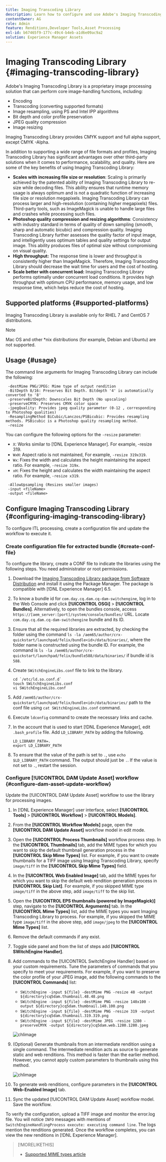 ```yaml
---
title: Imaging Transcoding Library
description: Learn how to configure and use Adobe's Imaging Transcoding Library, an image processing solution that can perform core image-handling functions, including encoding, transcoding, image resampling, and image resizing.
contentOwner: AG
role: Admin
feature: Renditions,Developer Tools,Asset Processing
exl-id: b67465f9-177c-49c4-b4eb-a1d6e09ac9a2
solution: Experience Manager Assets
---
```

# Imaging Transcoding Library {#imaging-transcoding-library}

Adobe's Imaging Transcoding Library is a proprietary image processing solution that can perform core image-handling functions, including:

* Encoding
* Transcoding (converting supported formats)
* Image resampling, using PS and Intel IPP algorithms
* Bit depth and color profile preservation
* JPEG quality compression
* Image resizing

Imaging Transcoding Library provides CMYK support and full alpha support, except CMYK -Alpha.

In addition to supporting a wide range of file formats and profiles, Imaging Transcoding Library has significant advantages over other third-party solutions when it comes to performance, scalability, and quality. Here are some of the key benefits of using Imaging Transcoding Library:

* **Scales with increasing file size or resolution**: Scaling is primarily achieved by the patented ability of Imaging Transcoding Library to re-size while decoding files. This ability ensures that runtime memory usage is always optimum and is not a quadratic function of increasing file size or resolution megapixels. Imaging Transcoding Library can process larger and high-resolution (containing higher megapixels) files. Third-party tools, such as ImageMagick is unable to handle large files and crashes while processing such files.
* **Photoshop quality compression and resizing algorithms**: Consistency with industry standard in terms of quality of down sampling (smooth, sharp and automatic bicubic) and compression quality. Imaging Transcoding Library further assesses the quality factor of input image, and intelligently uses optimum tables and quality settings for output image. This ability produces files of optimal size without compromising on visual quality.
* **High throughput:** The response time is lower and throughput is consistently higher than ImageMagick. Therefore, Imaging Transcoding Library should decrease the wait time for users and the cost of hosting.
* **Scale better with concurrent load:** Imaging Transcoding Library performs optimally under concurrent load conditions. It provides high throughput with optimum CPU performance, memory usage, and low response time, which helps reduce the cost of hosting.

## Supported platforms {#supported-platforms}

Imaging Transcoding Library is available only for RHEL 7 and CentOS 7 distributions.

>[!NOTE]
>
>Mac OS and other *nix distributions (for example, Debian and Ubuntu) are not supported.

## Usage {#usage}

The command line arguments for Imaging Transcoding Library can include the following:

```shell
 -destMime PNG/JPEG: Mime type of output rendition
 -BitDepth 8/16: Preserves Bit Depth. Bitdepth '4' is automatically converted to '8'
 -preserveBitDepth: Downscales Bit Depth (No upscaling)
 -preserveCMYK: Preserves CMYK color space
 -jpegQuality: Provides jpeg quality parameter (0-12 , corresponding to Photoshop qualities)
 -ResamplingMethod BiCubic/Lanczos/PSBicubic: Provides resampling methods. PSBicubic is a Photoshop quality resampling method.
 -resize
```

You can configure the following options for the `-resize` parameter:

* `X`: Works similar to [!DNL Experience Manager]. For example, -resize 319.
* `WxH`: Aspect ratio is not maintained, For example, `-resize 319x319`.
* `Wx`: Fixes the width and calculates the height maintaining the aspect ratio. For example, `-resize 319x`.
* `xH`: Fixes the height and calculates the width maintaining the aspect ratio. For example, `-resize x319`.

```shell
 -AllowUpsampling (Resizes smaller images)
 -input <fileName>
 -output <fileName>
```

## Configure Imaging Transcoding Library {#configuring-imaging-transcoding-library}

To configure ITL processing, create a configuration file and update the workflow to execute it.

### Create configuration file for extracted bundle {#create-conf-file}

To configure the library, create a CONF file to indicate the libraries using the following steps. You need administrator or root permissions.

1. Download the [Imaging Transcoding Library package from Software Distribution](https://experience.adobe.com/#/downloads/content/software-distribution/en/aem.html?package=/content/software-distribution/en/details.html/content/dam/aem/public/adobe/packages/aem630/product/assets/aem-assets-imaging-transcoding-library-pkg) and install it using the Package Manager. The package is compatible with [!DNL Experience Manager] 6.5.

1. To know a bundle id for `com.day.cq.dam.cq-dam-switchengine`, log in to the Web Console and click **[!UICONTROL OSGi]** > **[!UICONTROL Bundles]**. Alternatively, to open the bundles console, access `https://[aem_server:[port]/system/console/bundles/` URL. Locate `com.day.cq.dam.cq-dam-switchengine` bundle and its ID.

1. Ensure that all the required libraries are extracted, by checking the folder using the command `ls -la /aem65/author/crx-quickstart/launchpad/felix/bundle<id>/data/binaries/`, where the folder name is constructed using the bundle ID. For example, the command is `ls -la /aem65/author/crx-quickstart/launchpad/felix/bundle588/data/binaries/` if bundle id is `588`.

1. Create `SWitchEngineLibs.conf` file to link to the library.

    ```shell
    cd `/etc/ld.so.conf.d`
    touch SWitchEngineLibs.conf
    vi SWitchEngineLibs.conf
    ```

1. Add `/aem65/author/crx-quickstart/launchpad/felix/bundle<id>/data/binaries/` path to the conf file using `cat SWitchEngineLibs.conf` command.

1. Execute `ldconfig` command to create the necessary links and cache.

1. In the account that is used to start [!DNL Experience Manager], edit `.bash_profile` file. Add `LD_LIBRARY_PATH` by adding the following.

   ```shell
   LD_LIBRARY_PATH=.
   export LD_LIBRARY_PATH
   ```

1. To ensure that the value of the path is set to `.`, use `echo $LD_LIBRARY_PATH` command. The output should just be `.`. If the value is not set to `.`, restart the session.

### Configure [!UICONTROL DAM Update Asset] workflow {#configure-dam-asset-update-workflow}

Update the [!UICONTROL DAM Update Asset] workflow to use the library for processing images.

1. In [!DNL Experience Manager] user interface, select **[!UICONTROL Tools]** > **[!UICONTROL Workflow]** > **[!UICONTROL Models]**.

1. From the **[!UICONTROL Workflow Models]** page, open the **[!UICONTROL DAM Update Asset]** workflow model in edit mode.

1. Open the **[!UICONTROL Process Thumbnails]** workflow process step. In the **[!UICONTROL Thumbnails]** tab, add the MIME types for which you want to skip the default thumbnail generation process in the **[!UICONTROL Skip Mime Types]** list.
For example, if you want to create thumbnails for a TIFF image using Imaging Transcoding Library, specify `image/tiff` in the **[!UICONTROL Skip Mime Types]** field.

1. In the **[!UICONTROL Web Enabled Image]** tab, add the MIME types for which you want to skip the default web rendition generation process in **[!UICONTROL Skip List]**. For example, if you skipped MIME type `image/tiff` in the above step, add `image/tiff` to the skip list.

1. Open the **[!UICONTROL EPS thumbnails (powered by ImageMagick)]** step, navigate to the **[!UICONTROL Arguments]** tab. In the **[!UICONTROL Mime Types]** list, add the MIME types you want Imaging Transcoding Library to process. For example, if you skipped the MIME type `image/tiff` in the above step, add `image/jpeg` to the **[!UICONTROL Mime Types]** list.

1. Remove the default commands if any exist.

1. Toggle side panel and from the list of steps add **[!UICONTROL SWitchEngine Handler]**.

1. Add commands to the [!UICONTROL SwitchEngine Handler] based on your custom requirements. Tune the parameters of commands that you specify to meet your requirements. For example, if you want to preserve the color profile of your JPEG image, add the following commands to the **[!UICONTROL Commands]** list:

    * `SWitchEngine -input ${file} -destMime PNG -resize 48 -output ${directory}cq5dam.thumbnail.48.48.png`
    * `SWitchEngine -input ${file} -destMime PNG -resize 140x100 -output ${directory}cq5dam.thumbnail.140.100.png`
    * `SWitchEngine -input ${file} -destMime PNG -resize 319 -output ${directory}cq5dam.thumbnail.319.319.png`
    * `SWitchEngine -input ${file} -destMime JPEG -resize 1280 -preserveCMYK -output ${directory}cq5dam.web.1280.1280.jpeg`

   ![chlimage](assets/chlimage_1-199.png)

1. (Optional) Generate thumbnails from an intermediate rendition using a single command. The intermediate rendition acts as source to generate static and web renditions. This method is faster than the earlier method. However, you cannot apply custom parameters to thumbnails using this method.

   ![chlimage](assets/chlimage_1-200.png)

1. To generate web renditions, configure parameters in the **[!UICONTROL Web-Enabled Image]** tab.

1. Sync the updated [!UICONTROL DAM Update Asset] workflow model. Save the workflow.

To verify the configuration, upload a TIFF image and monitor the error.log file. You will notice `INFO` messages with mentions of `SwitchEngineHandlingProcess execute: executing command line`. The logs mention the renditions generated. Once the workflow completes, you can view the new renditions in [!DNL Experience Manager].

>[!MORELIKETHIS]
>
>* [Supported MIME types article](assets-formats.md#supported-image-transcoding-library)

